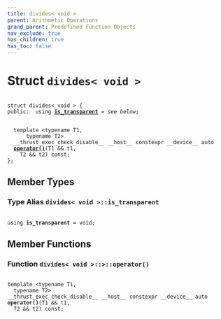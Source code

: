 ```yaml
---
title: divides< void >
parent: Arithmetic Operations
grand_parent: Predefined Function Objects
nav_exclude: true
has_children: true
has_toc: false
---
```


# Struct `divides< void >`

<code class="doxybook">
<span>struct divides&lt; void &gt; {</span>
<span>public:</span><span>&nbsp;&nbsp;using <b><a href="/thrust/api/classes/structdivides_3_01void_01_4.html#using-is_transparent">is&#95;transparent</a></b> = <i>see below</i>;</span>
<br>
<span>&nbsp;&nbsp;template &lt;typename T1,</span>
<span>&nbsp;&nbsp;&nbsp;&nbsp;&nbsp;&nbsp;typename T2&gt;</span>
<span>&nbsp;&nbsp;__thrust_exec_check_disable__ __host__ constexpr __device__ auto </span><span>&nbsp;&nbsp;<b><a href="/thrust/api/classes/structdivides_3_01void_01_4.html#function-operator()">operator()</a></b>(T1 && t1,</span>
<span>&nbsp;&nbsp;&nbsp;&nbsp;T2 && t2) const;</span>
<span>};</span>
</code>

## Member Types

<h3 id="using-is_transparent">
Type Alias <code>divides&lt; void &gt;::is&#95;transparent</code>
</h3>

<code class="doxybook">
<span>using <b>is_transparent</b> = void;</span></code>

## Member Functions

<h3 id="function-operator()">
Function <code>divides&lt; void &gt;::&gt;::operator()</code>
</h3>

<code class="doxybook">
<span>template &lt;typename T1,</span>
<span>&nbsp;&nbsp;typename T2&gt;</span>
<span>__thrust_exec_check_disable__ __host__ constexpr __device__ auto </span><span><b>operator()</b>(T1 && t1,</span>
<span>&nbsp;&nbsp;T2 && t2) const;</span></code>

